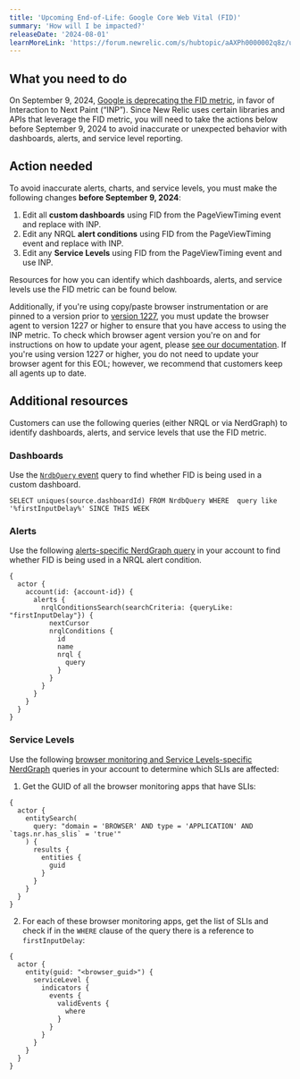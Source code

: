 ```yaml
---
title: 'Upcoming End-of-Life: Google Core Web Vital (FID)'
summary: 'How will I be impacted?'
releaseDate: '2024-08-01'
learnMoreLink: 'https://forum.newrelic.com/s/hubtopic/aAXPh0000002q8z/upcoming-endoflife-google-core-web-vital-fid' 
---
```


## What you need to do

On September 9, 2024, [Google is deprecating the FID metric](https://developers.google.com/search/blog/2023/05/introducing-inp), in favor of Interaction to Next Paint (“INP”). Since New Relic uses certain libraries and APIs that leverage the FID metric, you will need to take the actions below before September 9, 2024 to avoid inaccurate or unexpected behavior with dashboards, alerts, and service level reporting. 

## Action needed

To avoid inaccurate alerts, charts, and service levels, you must make the following changes **before September 9, 2024**:

1. Edit all **custom dashboards** using FID from the PageViewTiming event and replace with INP. 
2. Edit any NRQL **alert conditions** using FID from the PageViewTiming event and replace with INP. 
3. Edit any **Service Levels** using FID from the PageViewTiming event and use INP.

Resources for how you can identify which dashboards, alerts, and service levels use the FID metric can be found below. 

Additionally, if you're using copy/paste browser instrumentation or are pinned to a version prior to [version 1227](https://docs.newrelic.com/docs/release-notes/new-relic-browser-release-notes/browser-agent-release-notes/browser-agent-v1227/), you must update the browser agent to version 1227 or higher to ensure that you have access to using the INP metric. To check which browser agent version you're on and for instructions on how to update your agent, please [see our documentation](https://docs.newrelic.com/docs/browser/new-relic-browser/installation/update-browser-agent/). If you're using version 1227 or higher, you do not need to update your browser agent for this EOL; however, we recommend that customers keep all agents up to date.

## Additional resources

Customers can use the following queries (either NRQL or via NerdGraph) to identify dashboards, alerts, and service levels that use the FID metric. 

### Dashboards 

Use the [`NrdbQuery` event](https://docs-preview.newrelic.com/docs/query-based-pricing#custom-query) query to find whether FID is being used in a custom dashboard.
  
`SELECT uniques(source.dashboardId) FROM NrdbQuery WHERE  query like '%firstInputDelay%' SINCE THIS WEEK`

### Alerts 

Use the following [alerts-specific NerdGraph query](https://docs.newrelic.com/docs/apis/nerdgraph/get-started/introduction-new-relic-nerdgraph/) in your account to find whether FID is being used in a NRQL alert condition. 

```
{
  actor {
    account(id: {account-id}) {
      alerts {
        nrqlConditionsSearch(searchCriteria: {queryLike: "firstInputDelay"}) {
          nextCursor
          nrqlConditions {
            id
            name
            nrql {
              query
            }
          }
        }
      }
    }
  }
}
```

### Service Levels 

Use the following [browser monitoring and Service Levels-specific NerdGraph](https://docs.newrelic.com/docs/apis/nerdgraph/get-started/introduction-new-relic-nerdgraph/) queries in your account to determine which SLIs are affected:

1. Get the GUID of all the browser monitoring apps that have SLIs:

```
{
  actor {
    entitySearch(
      query: "domain = 'BROWSER' AND type = 'APPLICATION' AND `tags.nr.has_slis` = 'true'"
    ) {
      results {
        entities {
          guid
        }
      }
    }
  }
}
```

2. For each of these browser monitoring apps, get the list of SLIs and check if in the `WHERE` clause of the query there is a reference to `firstInputDelay`:

```
{
  actor {
    entity(guid: "<browser_guid>") {
      serviceLevel {
        indicators {
          events {
            validEvents {
              where
            }
          }
        }
      }
    }
  }
}
```
